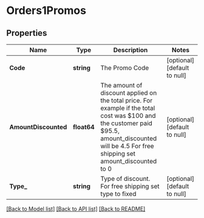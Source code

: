 # Orders1Promos

## Properties
Name | Type | Description | Notes
------------ | ------------- | ------------- | -------------
**Code** | **string** | The Promo Code | [optional] [default to null]
**AmountDiscounted** | **float64** | The amount of discount applied on the total price. For example if the total cost was $100 and the customer paid $95.5, amount_discounted will be 4.5 For free shipping set amount_discounted to 0 | [optional] [default to null]
**Type_** | **string** | Type of discount. For free shipping set type to fixed | [optional] [default to null]

[[Back to Model list]](../README.md#documentation-for-models) [[Back to API list]](../README.md#documentation-for-api-endpoints) [[Back to README]](../README.md)

